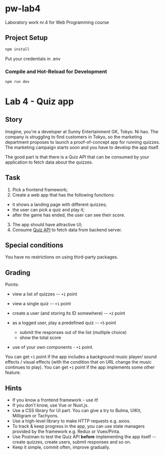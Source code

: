 
# pw-lab4

Laboratory work nr.4 for Web Programming course

## Project Setup

```sh
npm install
```

Put your credentials in .env

### Compile and Hot-Reload for Development

```sh
npm run dev
```

# Lab 4 - Quiz app

## Story

Imagine, you're a developer at Sunny Entertainment GK, Tokyo. Ni hao. The company is struggling to find customers in Tokyo, so the marketing department proposes to launch a proof-of-concept app for running quizzes. The marketing campaign starts soon and you have to develop the app itself.

The good part is that there is a Quiz API that can be consumed by your application to fetch data about the quizzes.

## Task

1. Pick a frontend framework;
2. Create a web app that has the following functions:
  - it shows a landing page with different quizzes;
  - the user can pick a quiz and play it;
  - after the game has ended, the user can see their score.

3. The app should have attractive UI;
4. Consume [Quiz API](https://late-glitter-4431.fly.dev) to fetch data from backend server.

## Special conditions

You have no restrictions on using third-party packages.

## Grading

Points:

  - view a list of quizzes -- `+1` point
  - view a single quiz -- `+1` point
  - create a user (and storing its ID somewhere) -- `+2` point
  - as a logged user, play a predefined quiz -- `+5` point
    - submit the responses out of the list (multiple choice)
    - show the total score

  - use of your own components - `+1` point.

You can get `+1` point if the app includes a background music player/ sound effects / visual effects (with the condition that on URL change the music continues to play). You can get `+1` point if the app implements some other feature.

## Hints

- If you know a frontend framework - use it!
- If you don't know, use Vue or Nuxt.js.
- Use a CSS library for UI part. You can give a try to Bulma, UIKit, Milligram or Tachyons.
- Use a high-level library to make HTTP requests e.g. axios.
- To track & keep progress in the app, you can use state managers provided by the framework e.g. Redux or Vuex/Pinta.
- Use Postman to test the Quiz API **before** implementing the app itself -- create quizzes, create users, submit responses and so on.
- Keep it simple, commit often, improve gradually.
